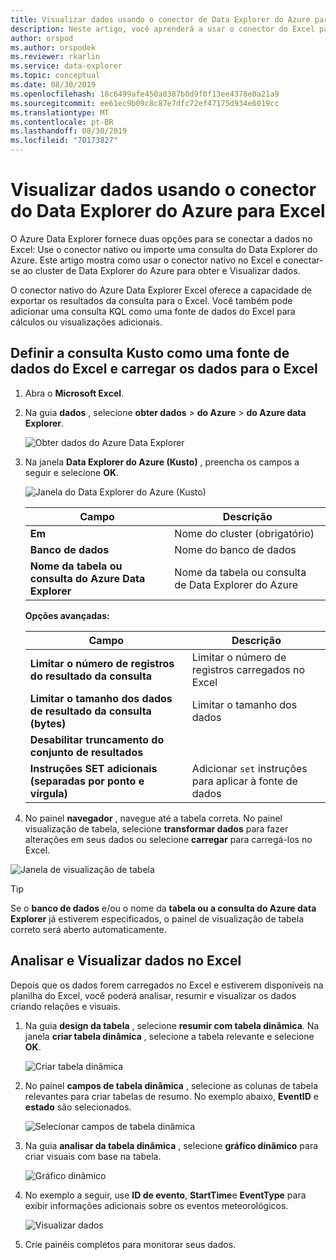 ```yaml
---
title: Visualizar dados usando o conector de Data Explorer do Azure para o Microsoft Excel
description: Neste artigo, você aprenderá a usar o conector do Excel para o Azure Data Explorer.
author: orspod
ms.author: orspodek
ms.reviewer: rkarlin
ms.service: data-explorer
ms.topic: conceptual
ms.date: 08/30/2019
ms.openlocfilehash: 18c6499afe450a0387b0d9f0f13ee4378e0a21a9
ms.sourcegitcommit: ee61ec9b09c8c87e7dfc72ef47175d934e6019cc
ms.translationtype: MT
ms.contentlocale: pt-BR
ms.lasthandoff: 08/30/2019
ms.locfileid: "70173827"
---
```

# <a name="visualize-data-using-the-azure-data-explorer-connector-for-excel"></a>Visualizar dados usando o conector do Data Explorer do Azure para Excel

O Azure Data Explorer fornece duas opções para se conectar a dados no Excel: Use o conector nativo ou importe uma consulta do Data Explorer do Azure. Este artigo mostra como usar o conector nativo no Excel e conectar-se ao cluster de Data Explorer do Azure para obter e Visualizar dados.

O conector nativo do Azure Data Explorer Excel oferece a capacidade de exportar os resultados da consulta para o Excel. Você também pode adicionar uma consulta KQL como uma fonte de dados do Excel para cálculos ou visualizações adicionais.

## <a name="define-kusto-query-as-an-excel-data-source-and-load-the-data-to-excel"></a>Definir a consulta Kusto como uma fonte de dados do Excel e carregar os dados para o Excel

1. Abra o **Microsoft Excel**.
1. Na guia **dados** , selecione **obter dados** > **do Azure** > **do Azure data Explorer**.

    ![Obter dados do Azure Data Explorer](media/excel-connector/get-data-from-adx.png)

1. Na janela **Data Explorer do Azure (Kusto)** , preencha os campos a seguir e selecione **OK**.

    ![Janela do Data Explorer do Azure (Kusto)](media/excel-connector/adx-connection-window.png)
    
    |Campo   |Descrição |
    |---------|---------|
    |**Em**   |   Nome do cluster (obrigatório)      |    
    |**Banco de dados**     |    Nome do banco de dados      |    
    |**Nome da tabela ou consulta do Azure Data Explorer**    |     Nome da tabela ou consulta de Data Explorer do Azure    | 
    
    **Opções avançadas:**

     |Campo   |Descrição |
    |---------|---------|
    |**Limitar o número de registros do resultado da consulta**     |     Limitar o número de registros carregados no Excel  |    
    |**Limitar o tamanho dos dados de resultado da consulta (bytes)**    |    Limitar o tamanho dos dados      |   
    |**Desabilitar truncamento do conjunto de resultados**    |         |      
    |**Instruções SET adicionais (separadas por ponto e vírgula)**    |    Adicionar `set` instruções para aplicar à fonte de dados     |   

1.  No painel **navegador** , navegue até a tabela correta. No painel visualização de tabela, selecione **transformar dados** para fazer alterações em seus dados ou selecione **carregar** para carregá-los no Excel.

![Janela de visualização de tabela](media/excel-connector/navigate-table-preview-window.png)

   > [!TIP]
   > Se o **banco de dados** e/ou o nome da **tabela ou a consulta do Azure data Explorer** já estiverem especificados, o painel de visualização de tabela correto será aberto automaticamente. 

## <a name="analyze-and-visualize-data-in-excel"></a>Analisar e Visualizar dados no Excel

Depois que os dados forem carregados no Excel e estiverem disponíveis na planilha do Excel, você poderá analisar, resumir e visualizar os dados criando relações e visuais. 

1.  Na guia **design da tabela** , selecione **resumir com tabela dinâmica**. Na janela **criar tabela dinâmica** , selecione a tabela relevante e selecione **OK**.

    ![Criar tabela dinâmica](media/excel-connector/create-pivot-table.png)

1. No painel **campos de tabela dinâmica** , selecione as colunas de tabela relevantes para criar tabelas de resumo. No exemplo abaixo, **EventID** e **estado** são selecionados.
    
    ![Selecionar campos de tabela dinâmica](media/excel-connector/pivot-table-pick-fields.png)

1. Na guia **analisar da tabela dinâmica** , selecione **gráfico dinâmico** para criar visuais com base na tabela. 

    ![Gráfico dinâmico](media/excel-connector/pivot-table-analyze-pivotchart.png)

1. No exemplo a seguir, use **ID de evento**, **StartTime**e **EventType** para exibir informações adicionais sobre os eventos meteorológicos.

    ![Visualizar dados](media/excel-connector/visualize-excel-data.png)

1. Crie painéis completos para monitorar seus dados.

